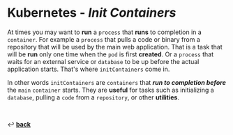 # **Kubernetes** - ***Init Containers***

At times you may want to **run** a `process` that **runs** to completion in a `container`. For example a `process` that pulls a code or binary from a repository that will be used by the main web application. That is a task that will be **run** only one time when the `pod` is first **created**. Or a `process` that waits for an external service or `database` to be up before the actual application starts. That's where `initContainers` come in.

In other words `initContainers` are `containers` that ***run to completion before*** the `main` `container` starts. They are **useful** for tasks such as initializing a `database`, pulling a `code` from a `repository`, or other **utilities**.

<br>

↩️ [**back**](../)
